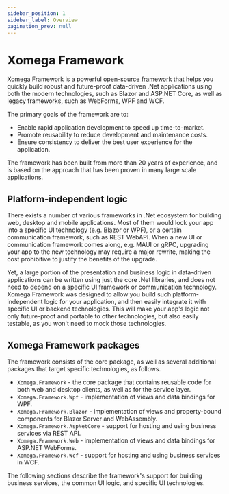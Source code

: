 ```yaml
---
sidebar_position: 1
sidebar_label: Overview
pagination_prev: null
---
```


# Xomega Framework

Xomega Framework is a powerful [open-source framework](https://github.com/Xomega-Net/XomegaFramework) that helps you quickly build robust and future-proof data-driven .Net applications using both the modern technologies, such as Blazor and ASP.NET Core, as well as legacy frameworks, such as WebForms, WPF and WCF.

The primary goals of the framework are to:

- Enable rapid application development to speed up time-to-market.
- Promote reusability to reduce development and maintenance costs.
- Ensure consistency to deliver the best user experience for the application.

The framework has been built from more than 20 years of experience, and is based on the approach that has been proven in many large scale applications.

## Platform-independent logic

There exists a number of various frameworks in .Net ecosystem for building web, desktop and mobile applications. Most of them would lock your app into a specific UI technology (e.g. Blazor or WPF), or a certain communication framework, such as REST WebAPI. When a new UI or communication framework comes along, e.g. MAUI or gRPC, upgrading your app to the new technology may require a major rewrite, making the cost prohibitive to justify the benefits of the upgrade.

Yet, a large portion of the presentation and business logic in data-driven applications can be written using just the core .Net libraries, and does not need to depend on a specific UI framework or communication technology. Xomega Framework was designed to allow you build such platform-independent logic for your application, and then easily integrate it with specific UI or backend technologies. This will make your app's logic not only future-proof and portable to other technologies, but also easily testable, as you won't need to mock those technologies.

## Xomega Framework packages

The framework consists of the core package, as well as several additional packages that target specific technologies, as follows.

- `Xomega.Framework` - the core package that contains reusable code for both web and desktop clients, as well as for the service layer.
- `Xomega.Framework.Wpf` - implementation of views and data bindings for WPF.
- `Xomega.Framework.Blazor` - implementation of views and property-bound components for Blazor Server and WebAssembly.
- `Xomega.Framework.AspNetCore` - support for hosting and using business services via REST API.
- `Xomega.Framework.Web` - implementation of views and data bindings for ASP.NET WebForms.
- `Xomega.Framework.Wcf` - support for hosting and using business services in WCF.

The following sections describe the framework's support for building business services, the common UI logic, and specific UI technologies.